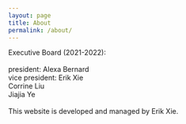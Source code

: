 ```yaml
---
layout: page
title: About
permalink: /about/
---
```


<p>Executive Board (2021-2022):  <br><br>
president: Alexa Bernard  <br>
vice president: Erik Xie  <br>
Corrine Liu  <br>
Jiajia Ye <br><br>
This website is developed and managed by Erik Xie.
</p>
